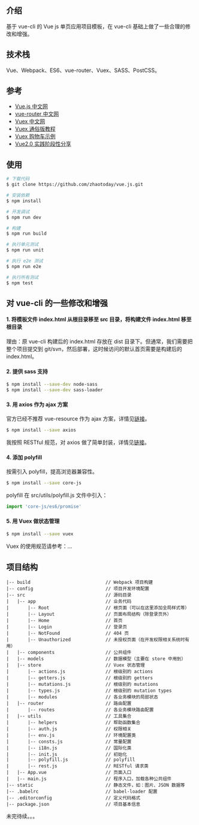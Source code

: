 ## 介绍
基于 vue-cli 的 Vue js 单页应用项目模板，在 vue-cli 基础上做了一些合理的修改和增强。

## 技术栈
Vue、Webpack、ES6、vue-router、Vuex、SASS、PostCSS。

## 参考
- [Vue.js 中文网](https://cn.vuejs.org/)
- [vue-router 中文网](http://router.vuejs.org/zh-cn/)
- [Vuex 中文网](https://vuex.vuejs.org/zh-cn/)
- [Vuex 通俗版教程](https://yeaseonzhang.github.io/2017/03/16/Vuex-%E9%80%9A%E4%BF%97%E7%89%88/)
- [Vuex 购物车示例](https://github.com/vuejs/vuex/tree/dev/examples/shopping-cart)
- [Vue2.0 实践阶段性分享](https://segmentfault.com/a/1190000007909108)

## 使用
```bash
# 下载代码
$ git clone https://github.com/zhaotoday/vue.js.git

# 安装依赖
$ npm install

# 开发调试
$ npm run dev

# 构建
$ npm run build

# 执行单元测试
$ npm run unit

# 执行 e2e 测试
$ npm run e2e

# 执行所有测试
$ npm test
```

## 对 vue-cli 的一些修改和增强
#### 1. 将模板文件 index.html 从根目录移至 src 目录，将构建文件 index.html 移至根目录
理由：原 vue-cli 构建后的 index.html 存放在 dist 目录下。但通常，我们需要把整个项目提交到 git/svn，然后部署，这时候访问的默认首页需要是构建后的 index.html。

#### 2. 提供 sass 支持
```bash
$ npm install --save-dev node-sass
$ npm install --save-dev sass-loader
```

#### 3. 用 axios 作为 ajax 方案
官方已经不推荐 vue-resource 作为 ajax 方案，详情见[链接](https://github.com/vuefe/vuefe.github.io/issues/186)。
```bash
$ npm install --save axios
```
我按照 RESTful 规范，对 axios 做了简单封装，详情见[链接](https://github.com/zhaotoday/rest)。

#### 4. 添加 polyfill
按需引入 polyfill，提高浏览器兼容性。
```bash
$ npm install --save core-js
```
polyfill 在 src/utils/polyfill.js 文件中引入：
```js
import 'core-js/es6/promise'
```

#### 5. 用 Vuex 做状态管理
```bash
$ npm install --save vuex
```
Vuex 的使用规范请参考：...

## 项目结构
```
|-- build                            // Webpack 项目构建
|-- config                           // 项目开发环境配置
|-- src                              // 源码目录
|   |-- app                          // 业务代码
|       |-- Root                     // 根页面（可以在这里添加全局样式等）
|       |-- Layout                   // 页面布局结构（除登录页外）
|       |-- Home                     // 首页
|       |-- Login                    // 登录页
|       |-- NotFound                 // 404 页
|       |-- Unauthorized             // 未授权页面（在开发权限相关系统时有用）
|   |-- components                   // 公共组件
|   |-- models                       // 数据模型（主要在 store 中用到）
|   |-- store                        // Vuex 状态管理
|       |-- actions.js               // 根级别的 actions
|       |-- getters.js               // 根级别的 getters
|       |-- mutations.js             // 根级别的 mutations
|       |-- types.js                 // 根级别的 mutation types
|       |-- modules                  // 各业务模块的局部状态
|   |-- router                       // 路由配置
|       |-- routes                   // 各业务模块路由配置
|   |-- utils                        // 工具集合
|       |-- helpers                  // 帮助函数集合
|       |-- auth.js                  // 权限相关
|       |-- env.js                   // 环境配置类
|       |-- consts.js                // 常量配置
|       |-- i18n.js                  // 国际化类
|       |-- init.js                  // 初始化
|       |-- polyfill.js              // polyfill
|       |-- rest.js                  // RESTful 请求类
|   |-- App.vue                      // 页面入口
|   |-- main.js                      // 程序入口，加载各种公共组件
|-- static                           // 静态文件，如：图片、JSON 数据等
|-- .babelrc                         // babel-loader 配置
|-- .editorconfig                    // 定义代码格式
|-- package.json                     // 项目基本信息
```
未完待续。。。
